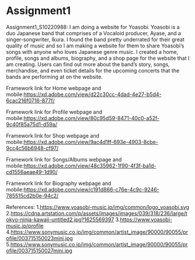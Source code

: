 # Assignment1

Assignment1_S10220988:
I am doing a website for Yoasobi. Yoasobi is a duo Japanese band that comprises of a Vocaloid producer, Ayase, and a singer-songwriter, Ikura. I found the band pretty underrated for their great quality of music and so I am making a website for them to share Yoasobi’s songs with anyone who loves Japanese genre music. I created a home, profile, songs and albums, biography, and a shop page for the website that I am creating. Users can find out more about the band’s story, songs, merchandise, and even ticket details for the upcoming concerts that the bands are performing at on the website.

Framework link for Home webpage and mobile:https://xd.adobe.com/view/d22c30cc-4dad-4e27-b5d4-6cac216f0716-877f/

Framework link for Profile webpage and mobile:https://xd.adobe.com/view/80c95d59-8471-40c0-a52f-9c40f85a75d1-d59a/

Framework link for Shop webpage and mobile:https://xd.adobe.com/view/9ac4d1ff-693e-4903-8cbe-9cc4c56b6948-cf97/

Framework link for Songs/Albums webpage and mobile:https://xd.adobe.com/view/48c35962-1f90-4f3f-ba1d-cd1556aeae49-1d90/

Framework link for Biography webpage and mobile:https://xd.adobe.com/view/c191d866-c76e-4c9c-9246-785515cd2b0e-94c2/

References: 1.https://www.yoasobi-music.jp/img/common/logo_yoasobi.svg 2.https://cdna.artstation.com/p/assets/images/images/039/318/236/large/tokyo-ninja-kawaii-untitled2.jpg?1625569397 3.https://www.yoasobi-music.jp/profile 4.https://www.sonymusic.co.jp/img/common/artist_image/90000/90055/profile/003715150023mini.jpg 5.https://www.sonymusic.co.jp/img/common/artist_image/90000/90055/profile/003715150027mini.jpg
